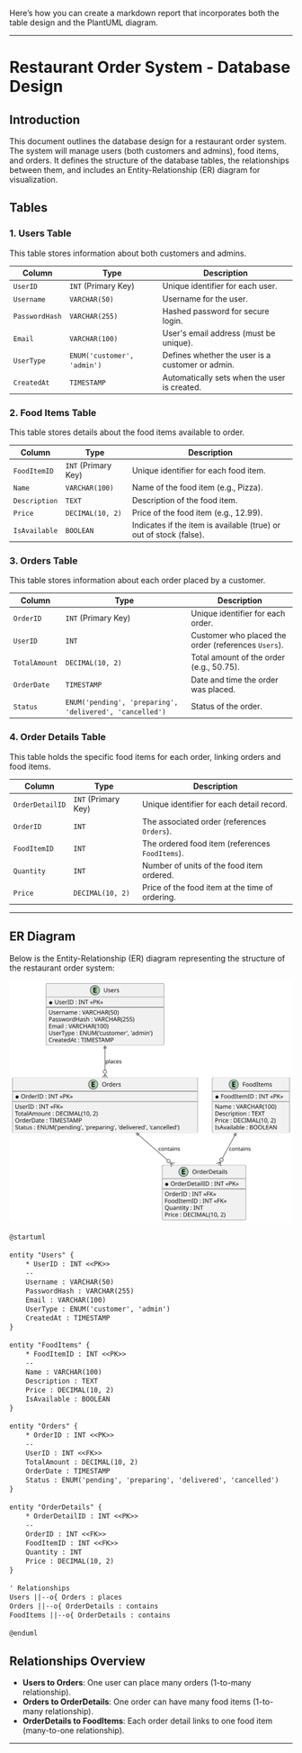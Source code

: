 Here’s how you can create a markdown report that incorporates both the table design and the PlantUML diagram.

---

# Restaurant Order System - Database Design

## Introduction

This document outlines the database design for a restaurant order system. The system will manage users (both customers and admins), food items, and orders. It defines the structure of the database tables, the relationships between them, and includes an Entity-Relationship (ER) diagram for visualization.

## Tables

### 1. **Users Table**
This table stores information about both customers and admins.

| Column        | Type                        | Description                                             |
|---------------|-----------------------------|---------------------------------------------------------|
| `UserID`      | `INT` (Primary Key)          | Unique identifier for each user.                        |
| `Username`    | `VARCHAR(50)`                | Username for the user.                                  |
| `PasswordHash`| `VARCHAR(255)`               | Hashed password for secure login.                       |
| `Email`       | `VARCHAR(100)`               | User's email address (must be unique).                  |
| `UserType`    | `ENUM('customer', 'admin')`  | Defines whether the user is a customer or admin.        |
| `CreatedAt`   | `TIMESTAMP`                  | Automatically sets when the user is created.            |

### 2. **Food Items Table**
This table stores details about the food items available to order.

| Column         | Type                 | Description                                         |
|----------------|----------------------|-----------------------------------------------------|
| `FoodItemID`   | `INT` (Primary Key)   | Unique identifier for each food item.               |
| `Name`         | `VARCHAR(100)`        | Name of the food item (e.g., Pizza).                |
| `Description`  | `TEXT`                | Description of the food item.                       |
| `Price`        | `DECIMAL(10, 2)`      | Price of the food item (e.g., 12.99).               |
| `IsAvailable`  | `BOOLEAN`             | Indicates if the item is available (true) or out of stock (false). |

### 3. **Orders Table**
This table stores information about each order placed by a customer.

| Column      | Type                               | Description                                     |
|-------------|------------------------------------|-------------------------------------------------|
| `OrderID`   | `INT` (Primary Key)                | Unique identifier for each order.               |
| `UserID`    | `INT`                              | Customer who placed the order (references `Users`). |
| `TotalAmount`| `DECIMAL(10, 2)`                  | Total amount of the order (e.g., 50.75).        |
| `OrderDate` | `TIMESTAMP`                        | Date and time the order was placed.             |
| `Status`    | `ENUM('pending', 'preparing', 'delivered', 'cancelled')` | Status of the order. |

### 4. **Order Details Table**
This table holds the specific food items for each order, linking orders and food items.

| Column         | Type                      | Description                                     |
|----------------|---------------------------|-------------------------------------------------|
| `OrderDetailID`| `INT` (Primary Key)        | Unique identifier for each detail record.       |
| `OrderID`      | `INT`                      | The associated order (references `Orders`).     |
| `FoodItemID`   | `INT`                      | The ordered food item (references `FoodItems`). |
| `Quantity`     | `INT`                      | Number of units of the food item ordered.       |
| `Price`        | `DECIMAL(10, 2)`           | Price of the food item at the time of ordering. |

---

## ER Diagram

Below is the Entity-Relationship (ER) diagram representing the structure of the restaurant order system:

![SVG Image](ER.svg)

```plantuml
@startuml

entity "Users" {
    * UserID : INT <<PK>>
    --
    Username : VARCHAR(50)
    PasswordHash : VARCHAR(255)
    Email : VARCHAR(100)
    UserType : ENUM('customer', 'admin')
    CreatedAt : TIMESTAMP
}

entity "FoodItems" {
    * FoodItemID : INT <<PK>>
    --
    Name : VARCHAR(100)
    Description : TEXT
    Price : DECIMAL(10, 2)
    IsAvailable : BOOLEAN
}

entity "Orders" {
    * OrderID : INT <<PK>>
    --
    UserID : INT <<FK>>
    TotalAmount : DECIMAL(10, 2)
    OrderDate : TIMESTAMP
    Status : ENUM('pending', 'preparing', 'delivered', 'cancelled')
}

entity "OrderDetails" {
    * OrderDetailID : INT <<PK>>
    --
    OrderID : INT <<FK>>
    FoodItemID : INT <<FK>>
    Quantity : INT
    Price : DECIMAL(10, 2)
}

' Relationships
Users ||--o{ Orders : places
Orders ||--o{ OrderDetails : contains
FoodItems ||--o{ OrderDetails : contains

@enduml
```

## Relationships Overview

- **Users to Orders**: One user can place many orders (1-to-many relationship).
- **Orders to OrderDetails**: One order can have many food items (1-to-many relationship).
- **OrderDetails to FoodItems**: Each order detail links to one food item (many-to-one relationship).

---